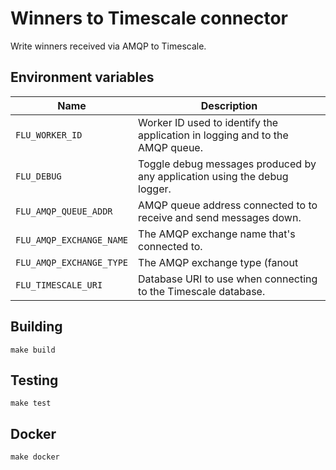 
# Winners to Timescale connector

Write winners received via AMQP to Timescale.

## Environment variables

|           Name           |                              Description
|--------------------------|------------------------------------------------------------------------------|
| `FLU_WORKER_ID`          | Worker ID used to identify the application in logging and to the AMQP queue. |
| `FLU_DEBUG`              | Toggle debug messages produced by any application using the debug logger.    |
| `FLU_AMQP_QUEUE_ADDR`    | AMQP queue address connected to to receive and send messages down.           |
| `FLU_AMQP_EXCHANGE_NAME` | The AMQP exchange name that's connected to.                                  |
| `FLU_AMQP_EXCHANGE_TYPE` | The AMQP exchange type (fanout|direct|headers|topic).                        |
| `FLU_TIMESCALE_URI`       | Database URI to use when connecting to the Timescale database.              |

## Building

	make build

## Testing

	make test

## Docker

	make docker
